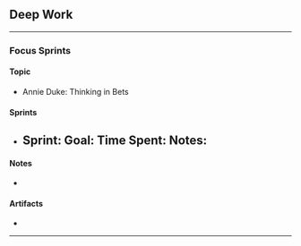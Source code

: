 ## Deep Work
___
### Focus Sprints
#### Topic
- Annie Duke: Thinking in Bets
#### Sprints
- Sprint: 
	Goal: 
	Time Spent: 
	Notes: 
	- 
#### Notes
- 
#### Artifacts
- 
___